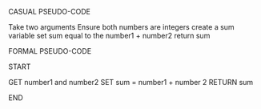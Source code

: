 CASUAL PSEUDO-CODE

Take two arguments
Ensure both numbers are integers
create a sum variable 
set sum equal to the number1 + number2
return sum


FORMAL PSEUDO-CODE

START

GET number1 and number2
SET sum = number1 + number 2
RETURN sum


END